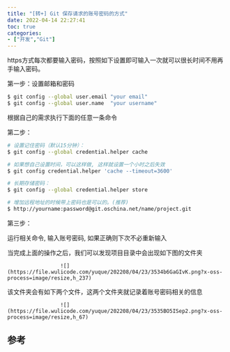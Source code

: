 ```yaml
---
title: "[转+] Git 保存请求的账号密码的方式"
date: 2022-04-14 22:27:41
toc: true
categories:
- ["开发","Git"]
---
```


https方式每次都要输入密码，按照如下设置即可输入一次就可以很长时间不用再手输入密码。

第一步：设置邮箱和密码




```bash
$ git config --global user.email "your email"
$ git config --global user.name  "your username"
```

根据自己的需求执行下面的任意一条命令

第二步：

```bash
# 设置记住密码（默认15分钟）：
$ git config --global credential.helper cache

# 如果想自己设置时间，可以这样做, 这样就设置一个小时之后失效
$ git config credential.helper 'cache --timeout=3600'

# 长期存储密码：
$ git config --global credential.helper store

# 增加远程地址的时候带上密码也是可以的。(推荐)
$ http://yourname:password@git.oschina.net/name/project.git
```

第三步：

运行相关命令, 输入账号密码, 如果正确则下次不必重新输入

当完成上面的操作之后，我们可以发现项目目录中会出现如下图的文件夹

                     ![](https://file.wulicode.com/yuque/202208/04/23/3534b6GaGIvK.png?x-oss-process=image/resize,h_237)                                                     

该文件夹会有如下两个文件，这两个文件夹就记录着账号密码相关的信息

                     ![](https://file.wulicode.com/yuque/202208/04/23/3535BO5ISep2.png?x-oss-process=image/resize,h_67)                                                     



## 参考

